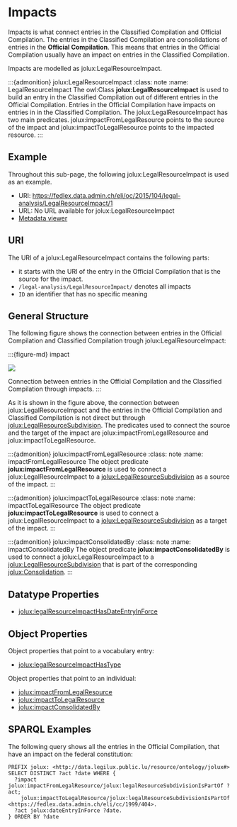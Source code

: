 # Impacts

Impacts is what connect entries in the Classified Compilation and Official Compilation. The entries in the Classified Compilation are consolidations of entries in the **Official Compilation**. This means that entries in the Official Compilation usually have an impact on entries in the Classified Compilation.

Impacts are modelled as jolux:LegalResourceImpact.

:::{admonition} jolux:LegalResourceImpact
:class: note
:name: LegalResourceImpact
The owl:Class **jolux:LegalResourceImpact** is used to build an entry in the Classified Compilation out of different entries in the Official Compilation. Entries in the Official Compilation have impacts on entries in in the Classified Compilation. The jolux:LegalResourceImpact has two main predicates. jolux:impactFromLegalResource points to the source of the impact and jolux:impactToLegalResource points to the impacted resource.
:::

## Example

Throughout this sub-page, the following jolux:LegalResourceImpact is used as an example.

- URI: https://fedlex.data.admin.ch/eli/oc/2015/104/legal-analysis/LegalResourceImpact/1
- URL: No URL available for jolux:LegalResourceImpact
- [Metadata viewer](https://fedlex.data.admin.ch/de-CH/metadata?value=https:%2F%2Ffedlex.data.admin.ch%2Feli%2Foc%2F2015%2F104%2Flegal-analysis%2FLegalResourceImpact%2F1)

## URI

The URI of a jolux:LegalResourceImpact contains the following parts:

- it starts with the URI of the entry in the Official Compilation that is the source for the impact.
- `/legal-analysis/LegalResourceImpact/` denotes all impacts
- `ID` an identifier that has no specific meaning

## General Structure

The following figure shows the connection between entries in the Official Compilation and Classified Compilation trough jolux:LegalResourceImpact:

:::{figure-md} impact

<img src="img/impact.png">

Connection between entries in the Official Compilation and the Classified Compilation through impacts.
:::

As it is shown in the figure above, the connection between jolux:LegalResourceImpact and the entries in the Official Compilation and Classified Compilation is not direct but through [jolux:LegalResourceSubdivision](#LegalResourceSubdivision). The predicates used to connect the source and the target of the impact are jolux:impactFromLegalResource and jolux:impactToLegalResource.

:::{admonition} jolux:impactFromLegalResource
:class: note
:name: impactFromLegalResource
The object predicate **jolux:impactFromLegalResource** is used to connect a jolux:LegalResourceImpact to a [jolux:LegalResourceSubdivision](#LegalResourceSubdivision) as a source of the impact.
:::

:::{admonition} jolux:impactToLegalResource
:class: note
:name: impactToLegalResource
The object predicate **jolux:impactToLegalResource** is used to connect a jolux:LegalResourceImpact to a [jolux:LegalResourceSubdivision](#LegalResourceSubdivision) as a target of the impact.
:::

:::{admonition} jolux:impactConsolidatedBy
:class: note
:name: impactConsolidatedBy
The object predicate **jolux:impactConsolidatedBy** is used to connect a jolux:LegalResourceImpact to a [jolux:LegalResourceSubdivision](#LegalResourceSubdivision) that is part of the corresponding [jolux:Consolidation](#Consolidation).
:::

## Datatype Properties

- [jolux:legalResourceImpactHasDateEntryInForce](#legalResourceImpactHasDateEntryInForce)

## Object Properties

Object properties that point to a vocabulary entry:

- [jolux:legalResourceImpactHasType](#impact-types)

Object properties that point to an individual:

- [jolux:impactFromLegalResource](#impactFromLegalResource)
- [jolux:impactToLegalResource](#impactToLegalResource)
- [jolux:impactConsolidatedBy](#impactConsolidatedBy)

## SPARQL Examples

The following query shows all the entries in the Official Compilation, that have an impact on the federal constitution:

```sparql
PREFIX jolux: <http://data.legilux.public.lu/resource/ontology/jolux#>
SELECT DISTINCT ?act ?date WHERE {
  ?impact jolux:impactFromLegalResource/jolux:legalResourceSubdivisionIsPartOf ?act;
    jolux:impactToLegalResource/jolux:legalResourceSubdivisionIsPartOf <https://fedlex.data.admin.ch/eli/cc/1999/404>.
  ?act jolux:dateEntryInForce ?date.
} ORDER BY ?date
```
